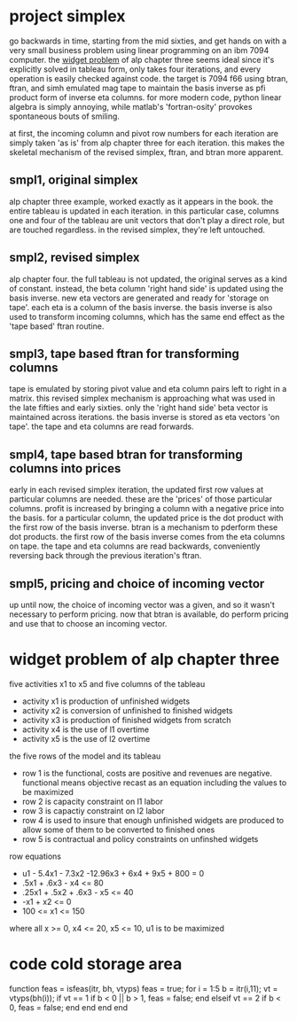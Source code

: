 # project simplex

go backwards in time, starting from the mid sixties, and get hands on with a very small business problem using linear programming on an ibm 7094 computer. the [widget problem](https://github.com/statespacedev/starid/discussions/4) of alp chapter three seems ideal since it's explicitly solved in tableau form, only takes four iterations, and every operation is easily checked against code. the target is 7094 f66 using btran, ftran, and simh emulated mag tape to maintain the basis inverse as pfi product form of inverse eta columns. for more modern code, python linear algebra is simply annoying, while matlab's 'fortran-osity' provokes spontaneous bouts of smiling. 

at first, the incoming column and pivot row numbers for each iteration are simply taken 'as is' from alp chapter three for each iteration. this makes the skeletal mechanism of the revised simplex, ftran, and btran more apparent.

## smpl1, original simplex

alp chapter three example, worked exactly as it appears in the book. the entire tableau is updated in each iteration. in this particular case, columns one and four of the tableau are unit vectors that don't play a direct role, but are touched regardless. in the revised simplex, they're left untouched.

## smpl2, revised simplex 

alp chapter four. the full tableau is not updated, the original serves as a kind of constant. instead, the beta column 'right hand side' is updated using the basis inverse. new eta vectors are generated and ready for 'storage on tape'. each eta is a column of the basis inverse. the basis inverse is also used to transform incoming columns, which has the same end effect as the 'tape based' ftran routine.

## smpl3, tape based ftran for transforming columns

tape is emulated by storing pivot value and eta column pairs left to right in a matrix. this revised simplex mechanism is approaching what was used in the late fifties and early sixties. only the 'right hand side' beta vector is maintained across iterations. the basis inverse is stored as eta vectors 'on tape'. the tape and eta columns are read forwards.

## smpl4, tape based btran for transforming columns into prices

early in each revised simplex iteration, the updated first row values at particular columns are needed. these are the 'prices' of those particular columns. profit is increased by bringing a column with a negative price into the basis. for a particular column, the updated price is the dot product with the first row of the basis inverse. btran is a mechanism to pderform these dot products. the first row of the basis inverse comes from the eta columns on tape. the tape and eta columns are read backwards, conveniently reversing back through the previous iteration's ftran.

## smpl5, pricing and choice of incoming vector

up until now, the choice of incoming vector was a given, and so it wasn't necessary to perform pricing. now that btran is available, do perform pricing and use that to choose an incoming vector.

# widget problem of alp chapter three

five activities x1 to x5 and five columns of the tableau

- activity x1 is production of unfinished widgets
- activity x2 is conversion of unfinished to finished widgets
- activity x3 is production of finished widgets from scratch
- activity x4 is the use of l1 overtime
- activity x5 is the use of l2 overtime

the five rows of the model and its tableau

- row 1 is the functional, costs are positive and revenues are negative. functional means objective recast as an equation including the values to be maximized
- row 2 is capacity constraint on l1 labor
- row 3 is capactiy constraint on l2 labor
- row 4 is used to insure that enough unfinished widgets are produced to allow some of them to be converted to finished ones
- row 5 is contractual and policy constraints on unfinshed widgets

row equations

- u1 - 5.4x1 - 7.3x2 -12.96x3 + 6x4 + 9x5 + 800 = 0
- .5x1 + .6x3 - x4 <= 80
- .25x1 + .5x2 + .6x3 - x5 <= 40
- -x1 + x2 <= 0
- 100 <= x1 <= 150

where all x >= 0, x4 <= 20, x5 <= 10, u1 is to be maximized

# code cold storage area

function feas = isfeas(itr, bh, vtyps)
  feas = true;
  for i = 1:5
    b = itr(i,11);
    vt = vtyps(bh(i));
    if vt == 1
      if b < 0 || b > 1, feas = false; end
    elseif vt == 2
      if b < 0, feas = false; end
    end
  end
end
